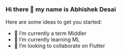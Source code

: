 ### Hi there 👋 my name is Abhishek Desai



Here are some ideas to get you started:

- 🔭 I’m currently a term Middler 
- 🌱 I’m currently learning ML
- 👯 I’m looking to collaborate on Flutter
<!--- 🤔 I’m looking for help with ...
- 💬 Ask me about ...Anything
- 😄 Pronouns: ...
- ⚡ Fun fact: ...
--->

